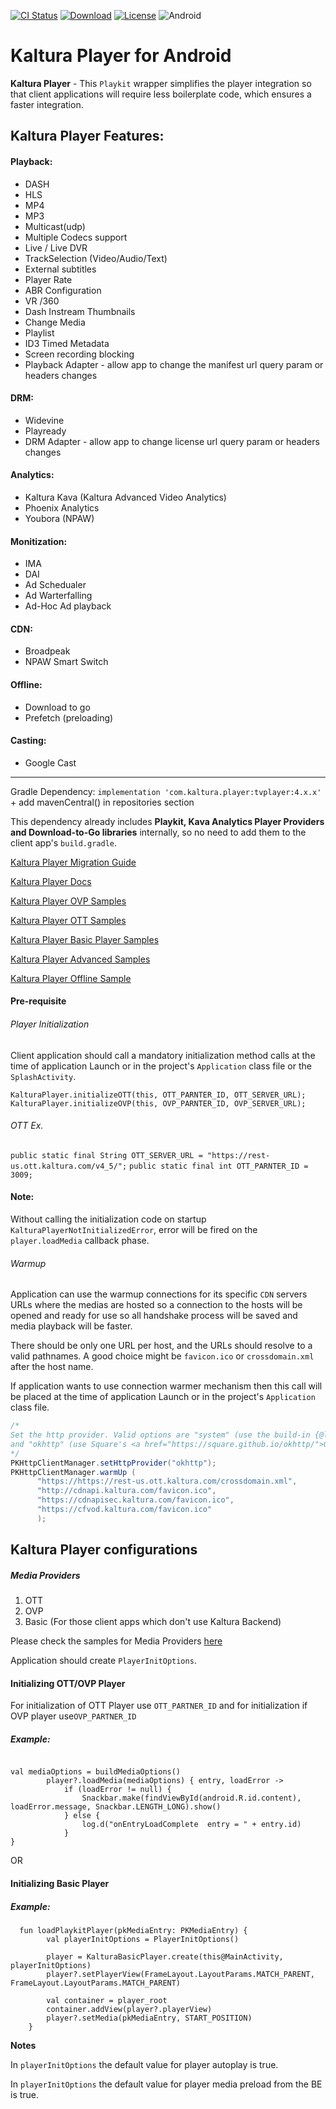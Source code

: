 [![CI Status](https://travis-ci.org/kaltura/kaltura-player-android.svg?branch=develop)](https://travis-ci.org/kaltura/kaltura-player-android)
[![Download](https://img.shields.io/maven-central/v/com.kaltura.player/tvplayer?label=Download)](https://search.maven.org/artifact/com.kaltura.player/tvplayer/)
[![License](https://img.shields.io/badge/license-AGPLv3-black.svg)](https://github.com/kaltura/playkit-android/blob/master/LICENSE)
![Android](https://img.shields.io/badge/platform-android-green.svg)

# Kaltura Player for Android

**Kaltura Player**  - This `Playkit` wrapper simplifies the player integration so that client applications will require less boilerplate code, which ensures a faster integration.

## Kaltura Player Features:

#### Playback:

* DASH
* HLS
* MP4
* MP3
* Multicast(udp)
* Multiple Codecs support
* Live / Live DVR
* TrackSelection (Video/Audio/Text)
* External subtitles
* Player Rate
* ABR Configuration
* VR /360
* Dash Instream Thumbnails
* Change Media
* Playlist
* ID3 Timed Metadata
* Screen recording blocking
* Playback Adapter - allow app to change the manifest url query param or headers changes

#### DRM:

* Widevine
* Playready
* DRM Adapter - allow app to change license url query param or headers changes

#### Analytics:

* Kaltura Kava (Kaltura Advanced Video Analytics)
* Phoenix Analytics
* Youbora (NPAW)

#### Monitization:
* IMA 
* DAI
* Ad Schedualer
* Ad Warterfalling
* Ad-Hoc Ad playback

#### CDN:

* Broadpeak
* NPAW Smart Switch

#### Offline:
* Download to go 
* Prefetch (preloading)

#### Casting:
* Google Cast


----------


Gradle Dependency:  `implementation 'com.kaltura.player:tvplayer:4.x.x'` + add mavenCentral() in repositories section

This dependency already includes **Playkit, Kava Analytics Player Providers and Download-to-Go libraries** internally, so no need to add them to the client app's `build.gradle`.

[Kaltura Player Migration Guide](https://kaltura.github.io/playkit/guide/android)

[Kaltura Player Docs](https://developer.kaltura.com/player/android/getting-started-android)

[Kaltura Player OVP Samples](https://github.com/kaltura/kaltura-player-android-samples/tree/master/OVPSamples)

[Kaltura Player OTT Samples](https://github.com/kaltura/kaltura-player-android-samples/tree/master/OTTSamples)

[Kaltura Player Basic Player Samples](https://github.com/kaltura/kaltura-player-android-samples/tree/master/BasicSamples)

[Kaltura Player Advanced Samples](https://github.com/kaltura/kaltura-player-android-samples/tree/master/AdvancedSamples)

[Kaltura Player Offline Sample](https://github.com/kaltura/kaltura-player-android-samples/tree/master/OfflineDemo)


#### Pre-requisite

###### Player Initialization

Client application should call a mandatory initialization method calls at the time of application Launch or in the project's `Application` class file or the `SplashActivity`.

`KalturaPlayer.initializeOTT(this, OTT_PARNTER_ID, OTT_SERVER_URL);`
`KalturaPlayer.initializeOVP(this, OVP_PARNTER_ID, OVP_SERVER_URL);`

###### OTT Ex.
`public static final String OTT_SERVER_URL = "https://rest-us.ott.kaltura.com/v4_5/";`
`public static final int OTT_PARNTER_ID = 3009;`

#### Note: 
Without calling the initialization code on startup `KalturaPlayerNotInitializedError`, error will be fired on the `player.loadMedia` callback phase.


###### Warmup

Application can use the warmup connections for its specific `CDN` servers URLs where the medias are hosted so a connection to the hosts will be opened and ready for use so all handshake process will be saved and media playback will be faster.

There should be only one URL per host, and the URLs should resolve to a valid pathnames. A good choice might be `favicon.ico` or `crossdomain.xml` after the host name.

If application wants to use connection warmer mechanism then this call will be placed at the time of application Launch or in the project's `Application` class file.

```java
/*
Set the http provider. Valid options are "system" (use the build-in {@linkplain java.net.HttpURLConnection}) 
and "okhttp" (use Square's <a href="https://square.github.io/okhttp/">OkHttp</a> library).
*/ 
PKHttpClientManager.setHttpProvider("okhttp");
PKHttpClientManager.warmUp (
      "https://https://rest-us.ott.kaltura.com/crossdomain.xml",
      "http://cdnapi.kaltura.com/favicon.ico",
      "https://cdnapisec.kaltura.com/favicon.ico",
      "https://cfvod.kaltura.com/favicon.ico"
      );     
```
## Kaltura Player configurations

##### Media Providers

1. OTT
2. OVP
3. Basic (For those client apps which don't use Kaltura Backend)

Please check the samples for Media Providers [here](https://github.com/kaltura/kaltura-player-android-samples/tree/release/v4.0.0)

Application should create `PlayerInitOptions`.

#### Initializing OTT/OVP Player
For initialization of OTT Player use `OTT_PARTNER_ID` and for initialization if OVP player use`OVP_PARTNER_ID` 

##### Example:

```

val mediaOptions = buildMediaOptions()
        player?.loadMedia(mediaOptions) { entry, loadError ->
            if (loadError != null) {
                Snackbar.make(findViewById(android.R.id.content), loadError.message, Snackbar.LENGTH_LONG).show()
            } else {
                log.d("onEntryLoadComplete  entry = " + entry.id)
            }
}
```

OR

#### Initializing Basic Player

##### Example:

```
  fun loadPlaykitPlayer(pkMediaEntry: PKMediaEntry) {
        val playerInitOptions = PlayerInitOptions()

        player = KalturaBasicPlayer.create(this@MainActivity, playerInitOptions)
        player?.setPlayerView(FrameLayout.LayoutParams.MATCH_PARENT, FrameLayout.LayoutParams.MATCH_PARENT)

        val container = player_root
        container.addView(player?.playerView)
        player?.setMedia(pkMediaEntry, START_POSITION)
    }
```

**Notes** 

In `playerInitOptions` the default value for player autoplay is true.

In `playerInitOptions` the default value for player media preload from the BE is true.
